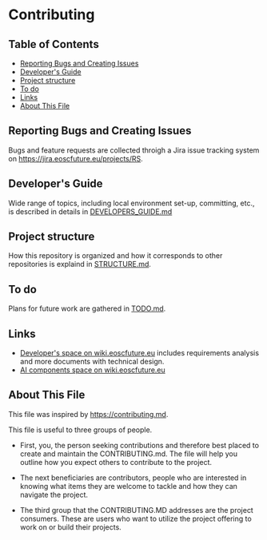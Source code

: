 # Contributing

## Table of Contents

- [Reporting Bugs and Creating Issues](#reporting-bugs)
- [Developer's Guide](#developers-guide)
- [Project structure](#project-structure)
- [To do](#to-do)
- [Links](#links)
- [About This File](#about-this-file)


## Reporting Bugs and Creating Issues

Bugs and feature requests are collected throigh a Jira issue tracking system on https://jira.eoscfuture.eu/projects/RS.


## Developer's Guide

Wide range of topics, including local environment set-up, committing, etc., is described in details in 
[DEVELOPERS_GUIDE.md](DEVELOPERS_GUIDE.md)


## Project structure

How this repository is organized and how it corresponds to other repositories is explaind in 
[STRUCTURE.md](STRUCTURE.md).


## To do

Plans for future work are gathered in [TODO.md](TODO.md).


## Links

- [Developer's space on wiki.eoscfuture.eu](https://wiki.eoscfuture.eu/x/24jB) includes requirements analysis and more
  documents with technical design.
- [AI components space on wiki.eoscfuture.eu](https://wiki.eoscfuture.eu/x/J40b)


## About This File

This file was inspired by https://contributing.md.

This file is useful to three groups of people.

- First, you, the person seeking contributions and therefore best placed to create and maintain the CONTRIBUTING.md. The file will help you outline how you expect others to contribute to the project.

- The next beneficiaries are contributors, people who are interested in knowing what items they are welcome to tackle and how they can navigate the project.

- The third group that the CONTRIBUTING.MD addresses are the project consumers. These are users who want to utilize the project offering to work on or build their projects.

